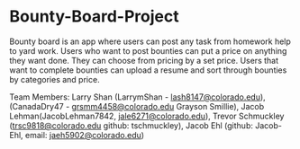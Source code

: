 # Bounty-Board-Project

Bounty board is an app where users can post any task from homework help to yard work. 
Users who want to post bounties can put a price on anything they want done. 
They can choose from pricing by a set price. 
Users that want to complete bounties can upload a resume and sort through bounties by categories and price.

Team Members: 
  Larry Shan (LarrymShan - lash8147@colorado.edu), 
  (CanadaDry47 - grsmm4458@colorado.edu Grayson Smillie), 
  Jacob Lehman(JacobLehman7842, jale6271@colorado.edu), 
  Trevor Schmuckley (trsc9818@colorado.edu github: tschmuckley), 
  Jacob Ehl (github: Jacob-Ehl, email: jaeh5902@colorado.edu)
